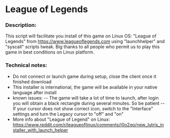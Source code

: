 # League of Legends

### Description:
This script will facilitate you install of this game on Linux OS: 
"League of Legends" from https://www.leagueoflegends.com 
using "launchhelper" and "syscall" scripts tweak.
Big thanks to all people who permit us to play this game in best conditions on Linux platform.

### Technical notes:
- Do not connect or launch game during setup, close the client once it finished download
- This installer is international, the game will be available in your native language after install
- known issues:
-- The game will take a lot of time to launch, after login you will obtain a black rectangle during several minutes. So be patient
-- If your cursor does not show correct icon, switch to the "Interface" settings and turn the Legacy cursor to "off" and "on"
- More info about "League of Legend" on Linux: https://www.reddit.com/r/leagueoflinux/comments/j0o2qo/new_lutris_installer_with_launch_helper

